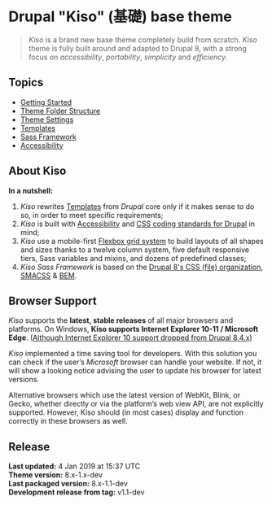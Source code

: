 
Drupal "Kiso" (基礎) base theme
==========

> *Kiso* is a brand new base theme completely build from scratch.
> *Kiso* theme is fully built around and adapted to Drupal 8, with a strong focus on *accessibility*, *portability*, *simplicity* and *efficiency*.

## Topics
* [Getting Started](docs/getting-started/overview.md)
* [Theme Folder Structure](docs/theme-folder-structure/overview.md)
* [Theme Settings](docs/theme-settings/overview.md)
* [Templates](docs/templates/index.md)
* [Sass Framework](docs/sass-framework/overview.md)
* [Accessibility](docs/accessibility/index.md)

## About Kiso

**In a nutshell:**

 1. *Kiso* rewrites [Templates](docs/templates/index.md) from *Drupal* core only if it makes sense to do so, in order to meet specific requirements;
 2. *Kiso* is built with [Accessibility](docs/accessibility/index.md) and [CSS coding standards for Drupal](https://www.drupal.org/docs/develop/standards/css/css-coding-standards) in mind;
 3. *Kiso* use a mobile-first [Flexbox grid system](docs/sass-framework/grid-system.md) to build layouts of all shapes and sizes thanks to a twelve column system, five default responsive tiers, Sass variables and mixins, and dozens of predefined classes;
 4. *Kiso Sass Framework* is based on the [Drupal 8's CSS (file) organization](https://www.drupal.org/docs/develop/standards/css/css-file-organization-for-drupal-8), [SMACSS](https://smacss.com/ "Scalable and Modular Architecture for CSS") & [BEM](http://bem.info/ "Block, Element, Modifier").

## Browser Support

*Kiso* supports the **latest, stable releases** of all major browsers and platforms. On Windows, **Kiso supports Internet Explorer 10-11 / Microsoft Edge**. ([Although Internet Explorer 10 support dropped from Drupal 8.4.x](https://www.drupal.org/node/2897971))

*Kiso* implemented a time saving tool for developers. With this solution you can check if the user’s _Microsoft_ browser can handle your website. If not, it will show a looking notice advising the user to update his browser for latest versions.

Alternative browsers which use the latest version of WebKit, Blink, or Gecko, whether directly or via the platform’s web view API, are not explicitly supported. However, Kiso should (in most cases) display and function correctly in these browsers as well.

## Release

**Last updated:** 4 Jan 2019 at 15:37 UTC  
**Theme version:** 8.x-1.x-dev  
**Last packaged version:** 8.x-1.1-dev  
**Development release from tag:** v1.1-dev  
